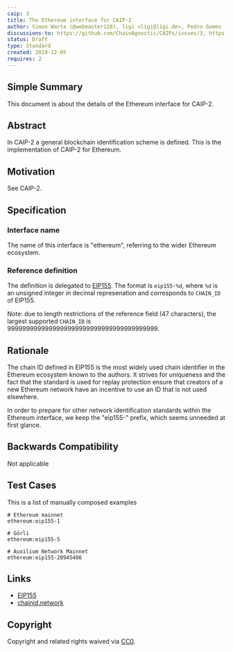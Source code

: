 ```yaml
---
caip: 3
title: The Ethereum interface for CAIP-2
author: Simon Warta (@webmaster128), ligi <ligi@ligi.de>, Pedro Gomes (@pedrouid)
discussions-to: https://github.com/ChainAgnostic/CAIPs/issues/3, https://github.com/ChainAgnostic/CAIPs/pull/1
status: Draft
type: Standard
created: 2019-12-05
requires: 2
---
```


## Simple Summary

This document is about the details of the Ethereum interface for CAIP-2.

## Abstract

In CAIP-2 a general blockchain identification scheme is defined. This is the
implementation of CAIP-2 for Ethereum.

## Motivation

See CAIP-2.

## Specification

### Interface name

The name of this interface is "ethereum", referring to the wider Ethereum ecosystem.

### Reference definition

The definition is delegated to [EIP155](https://eips.ethereum.org/EIPS/eip-155). The format is `eip155-%d`, where `%d` is an unsigned integer in decimal represenation and corresponds to `CHAIN_ID` of EIP155.

Note: due to length restrictions of the reference field (47 characters), the largest supported `CHAIN_ID` is 9999999999999999999999999999999999999999.

## Rationale

The chain ID defined in EIP155 is the most widely used chain identifier in the Ethereum ecosystem known to the authors. It strives for uniqueness and the fact that the standard is used for replay protection ensure that creators of a new Ethereum network have an incentive to use an ID that is not used elsewhere.

In order to prepare for other network identification standards within the Ethereum interface, we keep the "eip155-" prefix, which seems unneeded at first glance.

## Backwards Compatibility

Not applicable

## Test Cases

This is a list of manually composed examples

```
# Ethereum mainnet
ethereum:eip155-1

# Görli
ethereum:eip155-5

# Auxilium Network Mainnet
ethereum:eip155-28945486
```

## Links

- [EIP155](https://eips.ethereum.org/EIPS/eip-155)
- [chainid.network](https://chainid.network/)

## Copyright

Copyright and related rights waived via [CC0](https://creativecommons.org/publicdomain/zero/1.0/).
